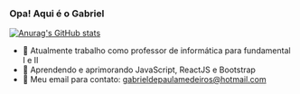 ### Opa! Aqui é o Gabriel

[![Anurag's GitHub stats](https://github-readme-stats.vercel.app/api?username=gabrielpmedeiros&show_icons=true&theme=radical)](https://github.com/anuraghazra/github-readme-stats)

- 🔭 Atualmente trabalho como professor de informática para fundamental I e II
- 🌱 Aprendendo e aprimorando JavaScript, ReactJS e Bootstrap
- 💬 Meu email para contato: gabrieldepaulamedeiros@hotmail.com
